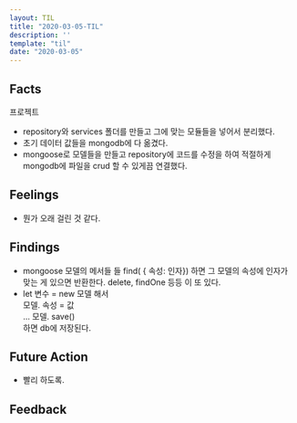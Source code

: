 ```yaml
---
layout: TIL
title: "2020-03-05-TIL"
description: ''
template: "til"
date: "2020-03-05"
---
```


## Facts

프로젝트

- repository와 services 폴더를 만들고 그에 맞는 모듈들을 넣어서 분리했다.  
- 초기 데이터 값들을 mongodb에 다 옮겼다.
- mongoose로 모델들을 만들고 repository에 코드를 수정을 하여 적절하게 mongodb에 파일을 crud 할 수 있게끔 연결했다.

## Feelings

- 뭔가 오래 걸린 것 같다.

## Findings

- mongoose 모델의 메서들 들 find( { 속성: 인자}) 하면 그 모델의 속성에 인자가 맞는 게 있으면 반환한다. delete, findOne 등등 이 또 있다.
- let 변수 = new 모델 해서  
모델. 속성 = 값  
...
모델. save()  
하면 db에 저장된다.


## Future Action

- 빨리 하도록.

## Feedback

